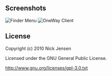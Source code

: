## Screenshots

![Finder Menu](http://goto11.net/assets/images/oneway-screen2.png "Add your own upload options to Finder!") ![OneWay Client](http://goto11.net/assets/images/oneway-screen1.png "Upload files even if OneWay is closed!")

## License
Copyright (c) 2010 Nick Jensen

Licensed under the GNU General Public License.

http://www.gnu.org/licenses/gpl-3.0.txt